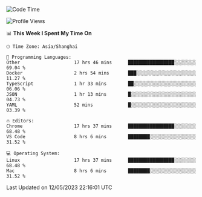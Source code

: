 <!--START_SECTION:waka-->
![Code Time](http://img.shields.io/badge/Code%20Time-640%20hrs%2054%20mins-blue)

![Profile Views](http://img.shields.io/badge/Profile%20Views-3-blue)

📊 **This Week I Spent My Time On** 

```text
🕑︎ Time Zone: Asia/Shanghai

💬 Programming Languages: 
Other                    17 hrs 46 mins      █████████████████░░░░░░░░   69.04 % 
Docker                   2 hrs 54 mins       ███░░░░░░░░░░░░░░░░░░░░░░   11.27 % 
TypeScript               1 hr 33 mins        ██░░░░░░░░░░░░░░░░░░░░░░░   06.06 % 
JSON                     1 hr 13 mins        █░░░░░░░░░░░░░░░░░░░░░░░░   04.73 % 
YAML                     52 mins             █░░░░░░░░░░░░░░░░░░░░░░░░   03.39 % 

🔥 Editors: 
Chrome                   17 hrs 37 mins      █████████████████░░░░░░░░   68.48 % 
VS Code                  8 hrs 6 mins        ████████░░░░░░░░░░░░░░░░░   31.52 % 

💻 Operating System: 
Linux                    17 hrs 37 mins      █████████████████░░░░░░░░   68.48 % 
Mac                      8 hrs 6 mins        ████████░░░░░░░░░░░░░░░░░   31.52 % 
```


 Last Updated on 12/05/2023 22:16:01 UTC
<!--END_SECTION:waka-->